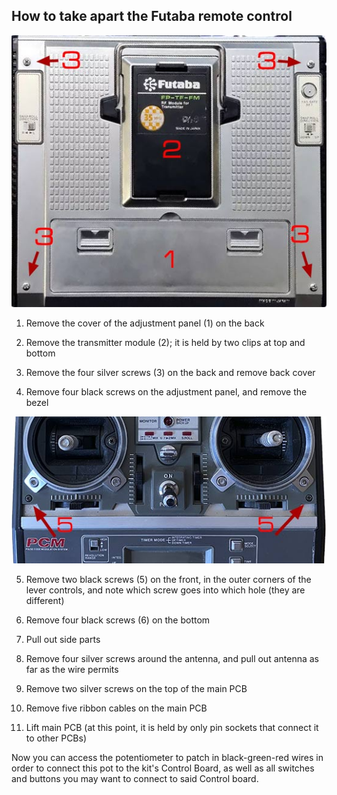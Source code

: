 ## How to take apart the Futaba remote control

![The Config Portal](img/htof1.jpg)

1) Remove the cover of the adjustment panel (1) on the back
2) Remove the transmitter module (2); it is held by two clips at top and bottom
3) Remove the four silver screws (3) on the back and remove back cover

4) Remove four black screws on the adjustment panel, and remove the bezel

![The Config Portal](img/htof3.jpg)

5) Remove two black screws (5) on the front, in the outer corners of the lever controls, and note which screw goes into which hole (they are different)

6) Remove four black screws (6) on the bottom

7) Pull out side parts
8) Remove four silver screws around the antenna, and pull out antenna as far as the wire permits
9) Remove two silver screws on the top of the main PCB
10) Remove five ribbon cables on the main PCB
11) Lift main PCB (at this point, it is held by only pin sockets that connect it to other PCBs)

Now you can access the potentiometer to patch in black-green-red wires in order to connect this pot to the kit's Control Board, as well as all switches and buttons you may want to connect to said Control board.


